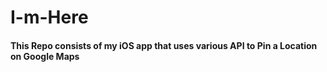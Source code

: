 # I-m-Here


#### This Repo consists of my iOS app that uses various API to Pin a Location on Google Maps
